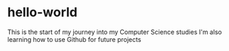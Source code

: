 # hello-world
This is the start of my journey into my Computer Science studies
I'm also learning how to use Github for future projects
